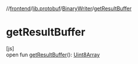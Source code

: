 //[frontend](../../../index.md)/[lib.protobuf](../index.md)/[BinaryWriter](index.md)/[getResultBuffer](get-result-buffer.md)

# getResultBuffer

[js]\
open fun [getResultBuffer](get-result-buffer.md)(): [Uint8Array](https://kotlinlang.org/api/latest/jvm/stdlib/org.khronos.webgl/-uint8-array/index.html)
